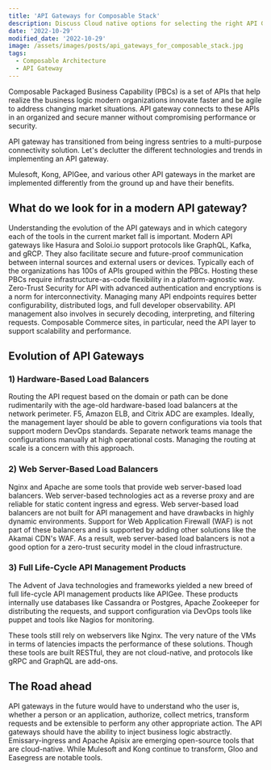 ```yaml
---
title: 'API Gateways for Composable Stack'
description: Discuss Cloud native options for selecting the right API Gateway in a Composable Architecture
date: '2022-10-29'
modified_date: '2022-10-29'
image: /assets/images/posts/api_gateways_for_composable_stack.jpg
tags:
  - Composable Architecture
  - API Gateway
---
```

Composable Packaged Business Capability (PBCs) is a set of APIs that help realize the business logic modern organizations innovate faster and be agile to address changing market situations. API gateway connects to these APIs in an organized and secure manner without compromising performance or security. 

API gateway has transitioned from being ingress sentries to a multi-purpose connectivity solution.   Let's declutter the different technologies and trends in implementing an API gateway. 

Mulesoft, Kong, APIGee, and various other API gateways in the market are implemented differently from the ground up and have their benefits. 

## What do we look for in a modern API gateway?

Understanding the evolution of the API gateways and in which category each of the tools in the current market fall is important.
Modern API gateways like Hasura and Soloi.io support protocols like GraphQL, Kafka, and gRCP. They also facilitate secure and future-proof communication between internal sources and external users or devices. Typically each of the organizations has 100s of APIs grouped within the PBCs. Hosting these PBCs require infrastructure-as-code flexibility in a platform-agnostic way. Zero-Trust Security for API with advanced authentication and encryptions is a norm for interconnectivity. Managing many API endpoints requires better configurability, distributed logs, and full developer observability. API management also involves in securely decoding, interpreting, and filtering requests. Composable Commerce sites, in particular, need the API layer to support scalability and performance. 

## Evolution of API Gateways

### 1) Hardware-Based Load Balancers

Routing the API request based on the domain or path can be done rudimentarily with the age-old hardware-based load balancers at the network perimeter. F5, Amazon ELB, and Citrix ADC  are examples. Ideally, the management layer should be able to govern configurations via tools that support modern DevOps standards. Separate network teams manage the configurations manually at high operational costs. Managing the routing at scale is a concern with this approach.

### 2) Web Server-Based Load Balancers

Nginx and Apache are some tools that provide web server-based load balancers. Web server-based technologies act as a reverse proxy and are reliable for static content ingress and egress. Web server-based load balancers are not built for API management and have drawbacks in highly dynamic environments. Support for Web Application Firewall (WAF) is not part of these balancers and is supported by adding other solutions like the Akamai CDN's WAF. As a result, web server-based load balancers is not a good option for a zero-trust security model in the cloud infrastructure. 

### 3) Full Life-Cycle API Management Products

The Advent of Java technologies and frameworks yielded a new breed of full life-cycle API management products like APIGee. These products internally use databases like Cassandra or Postgres, Apache Zookeeper for distributing the requests, and support configuration via DevOps tools like puppet and tools like Nagios for monitoring. 

These tools still rely on webservers like Nginx. The very nature of the VMs in terms of latencies impacts the performance of these solutions. Though these tools are built RESTful, they are not cloud-native, and protocols like gRPC and GraphQL are add-ons. 
 
## The Road ahead

API gateways in the future would have to understand who the user is, whether a person or an application, authorize, collect metrics, transform requests and be extensible to perform any other appropriate action. The API gateways should have the ability to inject business logic abstractly. Emissary-ingress and Apache Apisix are emerging open-source tools that are cloud-native. While Mulesoft and Kong continue to transform, Gloo and Easegress are notable tools.

